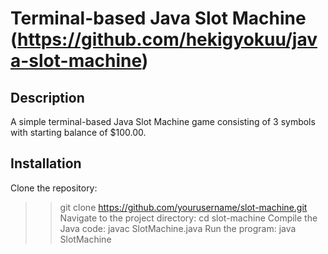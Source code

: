 # Terminal-based Java Slot Machine (https://github.com/hekigyokuu/java-slot-machine)

## Description
A simple terminal-based Java Slot Machine game consisting of 3 symbols with starting balance of $100.00.

## Installation
Clone the repository: 
>> git clone https://github.com/yourusername/slot-machine.git
Navigate to the project directory:
>> cd slot-machine
Compile the Java code:
>> javac SlotMachine.java
Run the program:
>> java SlotMachine
